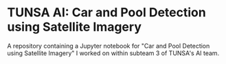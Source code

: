 # TUNSA AI: Car and Pool Detection using Satellite Imagery
A repository containing a Jupyter notebook for "Car and Pool Detection using Satellite Imagery" I worked on within subteam 3 of TUNSA's AI team.

